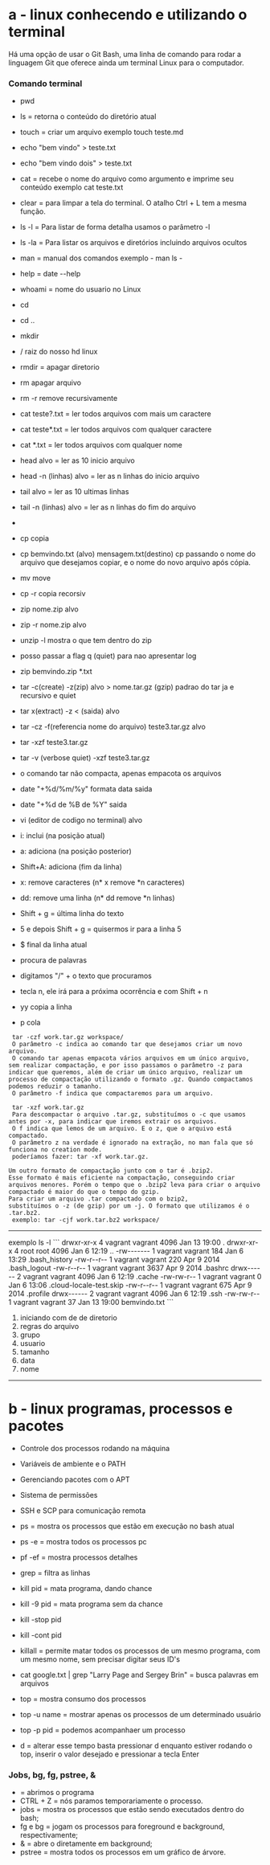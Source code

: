 # a - linux conhecendo e utilizando o terminal
Há uma opção de usar o Git Bash,
uma linha de comando para rodar a linguagem Git
que oferece ainda um terminal Linux para o computador.

### Comando terminal
 - pwd
 - ls = retorna o conteúdo do diretório atual
 - touch = criar um arquivo exemplo  touch teste.md
 - echo "bem vindo" >  teste.txt
 - echo "bem vindo dois" >  teste.txt
 - cat = recebe o nome do arquivo como argumento e imprime seu conteúdo  exemplo cat teste.txt
 - clear = para limpar a tela do terminal. O atalho Ctrl + L tem a mesma função.
 - ls -l =  Para listar de forma detalha usamos o parâmetro -l
 - ls -la =  Para listar os arquivos e diretórios incluindo arquivos ocultos
 - man = manual dos comandos exemplo -  man ls -
 - help = date --help
 - whoami  = nome do usuario no Linux
 - cd
 - cd ..
 - mkdir
 - / raiz do nosso hd linux
 - rmdir = apagar diretorio
 - rm apagar arquivo
 - rm -r remove recursivamente
 - cat teste?.txt = ler todos arquivos com mais um caractere
 - cat teste*.txt = ler todos arquivos com qualquer caractere
 - cat *.txt = ler todos arquivos com qualquer nome
 - head alvo = ler as 10 inicio arquivo
 - head -n (linhas)  alvo = ler as n linhas do inicio arquivo
 - tail alvo = ler as 10 ultimas linhas
 - tail -n (linhas)  alvo = ler as n linhas do fim do arquivo
 -
 - cp copia
 - cp bemvindo.txt (alvo)   mensagem.txt(destino) cp passando o nome do arquivo que desejamos copiar, e o nome do novo arquivo após cópia.
 - mv move
 - cp -r copia recorsiv
 - zip nome.zip alvo
 - zip -r nome.zip alvo
 - unzip -l mostra o que tem dentro do zip
 - posso passar a flag   q (quiet)   para nao apresentar log
 - zip bemvindo.zip *.txt
 - tar -c(create) -z(zip) alvo  > nome.tar.gz (gzip)  padrao do tar ja e recursivo e quiet
 - tar x(extract) -z < (saida) alvo
 - tar -cz -f(referencia nome do arquivo)  teste3.tar.gz alvo
 - tar -xzf teste3.tar.gz
 - tar -v (verbose quiet) -xzf teste3.tar.gz
 - o comando tar não compacta, apenas empacota os arquivos
 - date "+%d/%m/%y"   formata data saida
 - date "+%d de %B de %Y"  saida

 - vi (editor de codigo no terminal) alvo
 - i: inclui (na posição atual)
 - a: adiciona (na posição posterior)
 - Shift+A: adiciona (fim da linha)
 - x: remove caracteres (n* x remove *n caracteres)
 - dd: remove uma linha (n* dd remove *n linhas)
 - Shift + g = última linha do texto
 - 5 e depois Shift + g = quisermos ir para a linha 5
 - $ final da linha atual
 - procura de palavras
 - digitamos "/"  + o texto que procuramos
 - tecla n, ele irá para a próxima ocorrência e com Shift + n
 - yy copia a linha
 - p cola

 ```
  tar -czf work.tar.gz workspace/
  O parâmetro -c indica ao comando tar que desejamos criar um novo arquivo.
  O comando tar apenas empacota vários arquivos em um único arquivo, sem realizar compactação, e por isso passamos o parâmetro -z para indicar que queremos, além de criar um único arquivo, realizar um processo de compactação utilizando o formato .gz. Quando compactamos podemos reduzir o tamanho.
  O parâmetro -f indica que compactaremos para um arquivo.

  tar -xzf work.tar.gz
  Para descompactar o arquivo .tar.gz, substituímos o -c que usamos antes por -x, para indicar que iremos extrair os arquivos.
  O f indica que lemos de um arquivo. E o z, que o arquivo está compactado.
  O parâmetro z na verdade é ignorado na extração, no man fala que só funciona no creation mode.
  poderíamos fazer: tar -xf work.tar.gz.
```

```
Um outro formato de compactação junto com o tar é .bzip2.
Esse formato é mais eficiente na compactação, conseguindo criar arquivos menores. Porém o tempo que o .bzip2 leva para criar o arquivo compactado é maior do que o tempo do gzip.
Para criar um arquivo .tar compactado com o bzip2,
substituímos o -z (de gzip) por um -j. O formato que utilizamos é o .tar.bz2.
 exemplo: tar -cjf work.tar.bz2 workspace/
```
<hr>
exemplo ls -l
```
drwxr-xr-x 4 vagrant vagrant 4096 Jan 13 19:00 .
drwxr-xr-x 4 root    root    4096 Jan  6 12:19 ..
-rw------- 1 vagrant vagrant  184 Jan  6 13:29 .bash_history
-rw-r--r-- 1 vagrant vagrant  220 Apr  9  2014 .bash_logout
-rw-r--r-- 1 vagrant vagrant 3637 Apr  9  2014 .bashrc
drwx------ 2 vagrant vagrant 4096 Jan  6 12:19 .cache
-rw-rw-r-- 1 vagrant vagrant    0 Jan  6 13:06 .cloud-locale-test.skip
-rw-r--r-- 1 vagrant vagrant  675 Apr  9  2014 .profile
drwx------ 2 vagrant vagrant 4096 Jan  6 12:19 .ssh
-rw-rw-r-- 1 vagrant vagrant   37 Jan 13 19:00 bemvindo.txt
```

1.  iniciando com de de diretorio
2.  regras do arquivo
3.  grupo
4.  usuario
5.  tamanho
6.  data
7.  nome
<hr>

# b - linux programas, processos e pacotes
- Controle dos processos rodando na máquina
- Variáveis de ambiente e o PATH
- Gerenciando pacotes com o APT
- Sistema de permissões
- SSH e SCP para comunicação remota

- ps = mostra os processos que estão em execução no bash atual
- ps -e = mostra todos os processos pc
- pf -ef = mostra processos detalhes
- grep = filtra as linhas
- kill pid = mata programa, dando chance
- kill -9 pid = mata programa sem da chance
- kill -stop pid
- kill -cont pid
- killall = permite matar todos os processos de um mesmo programa, com um mesmo nome, sem precisar digitar seus ID's
- cat google.txt | grep "Larry Page and Sergey Brin" = busca palavras em arquivos
- top = mostra consumo dos processos
- top -u name = mostrar apenas os processos de um determinado usuário
- top -p pid = podemos acompanhaer um processo
- d = alterar esse tempo basta pressionar d enquanto estiver rodando o top, inserir o valor desejado e pressionar a tecla Enter

### Jobs, bg, fg, pstree, &
- <programa> = abrimos o programa
- CTRL + Z = nós paramos temporariamente o processo.
- jobs = mostra os processos que estão sendo executados dentro do bash;
- fg e bg = jogam os processos para foreground e background, respectivamente;
- <programa> & = abre o <programa> diretamente em background;
- pstree = mostra todos os processos em um gráfico de árvore.